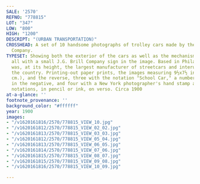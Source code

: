 ```yaml
---
SALE: '2570'
REFNO: "778815"
LOT: "347"
LOW: "800"
HIGH: "1200"
DESCRIPT: "(URBAN TRANSPORTATION)"
CROSSHEAD: A set of 10 handsome photographs of trolley cars made by the J.G. Brill
  Company.
TYPESET: Showing both the exterior of the cars as well as the mechanisms and fixings,
  all with a small J.G. Brill Company sign in the image. Based in Philadelphia, Brill
  was, at its height, the largest manufacturer of streetcars and interurban cars in
  the country. Printing-out paper prints, the images measuring 9½x7½ inches (24.1x19.1
  cm.), and the reverse, three with the notation "School Car," a number, and a date,
  in the negative, and four with a New York photographer's hand stamp and four with
  notations, in pencil or ink, on verso. Circa 1900
at-a-glance: ''
footnote_provenance: ''
background_color: "#ffffff"
year: 1900
images:
- "/v1620161816/2570/778815_VIEW_10.jpg"
- "/v1620161812/2570/778815_VIEW_02_02.jpg"
- "/v1620161813/2570/778815_VIEW_03_03.jpg"
- "/v1620161812/2570/778815_VIEW_05_04.jpg"
- "/v1620161813/2570/778815_VIEW_06_05.jpg"
- "/v1620161814/2570/778815_VIEW_07_06.jpg"
- "/v1620161815/2570/778815_VIEW_08_07.jpg"
- "/v1620161815/2570/778815_VIEW_09_08.jpg"
- "/v1620161816/2570/778815_VIEW_10_09.jpg"

---
```

